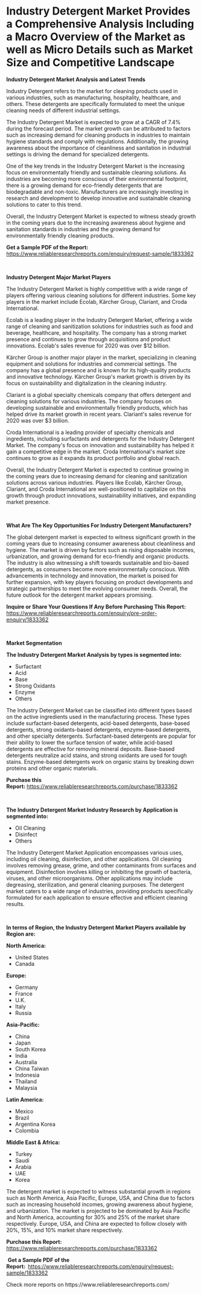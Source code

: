 <p><h1>Industry Detergent Market Provides a Comprehensive Analysis Including a Macro Overview of the Market as well as Micro Details such as Market Size and Competitive Landscape</h1></p><p><strong>Industry Detergent Market Analysis and Latest Trends</strong></p>
<p><p>Industry Detergent refers to the market for cleaning products used in various industries, such as manufacturing, hospitality, healthcare, and others. These detergents are specifically formulated to meet the unique cleaning needs of different industrial settings.</p><p>The Industry Detergent Market is expected to grow at a CAGR of 7.4% during the forecast period. The market growth can be attributed to factors such as increasing demand for cleaning products in industries to maintain hygiene standards and comply with regulations. Additionally, the growing awareness about the importance of cleanliness and sanitation in industrial settings is driving the demand for specialized detergents.</p><p>One of the key trends in the Industry Detergent Market is the increasing focus on environmentally friendly and sustainable cleaning solutions. As industries are becoming more conscious of their environmental footprint, there is a growing demand for eco-friendly detergents that are biodegradable and non-toxic. Manufacturers are increasingly investing in research and development to develop innovative and sustainable cleaning solutions to cater to this trend.</p><p>Overall, the Industry Detergent Market is expected to witness steady growth in the coming years due to the increasing awareness about hygiene and sanitation standards in industries and the growing demand for environmentally friendly cleaning products.</p></p>
<p><strong>Get a Sample PDF of the Report:&nbsp;</strong> <a href="https://www.reliableresearchreports.com/enquiry/request-sample/1833362">https://www.reliableresearchreports.com/enquiry/request-sample/1833362</a></p>
<p>&nbsp;</p>
<p><strong>Industry Detergent Major Market Players</strong></p>
<p><p>The Industry Detergent Market is highly competitive with a wide range of players offering various cleaning solutions for different industries. Some key players in the market include Ecolab, Kärcher Group, Clariant, and Croda International.</p><p>Ecolab is a leading player in the Industry Detergent Market, offering a wide range of cleaning and sanitization solutions for industries such as food and beverage, healthcare, and hospitality. The company has a strong market presence and continues to grow through acquisitions and product innovations. Ecolab's sales revenue for 2020 was over $12 billion.</p><p>Kärcher Group is another major player in the market, specializing in cleaning equipment and solutions for industries and commercial settings. The company has a global presence and is known for its high-quality products and innovative technology. Kärcher Group's market growth is driven by its focus on sustainability and digitalization in the cleaning industry.</p><p>Clariant is a global specialty chemicals company that offers detergent and cleaning solutions for various industries. The company focuses on developing sustainable and environmentally friendly products, which has helped drive its market growth in recent years. Clariant's sales revenue for 2020 was over $3 billion.</p><p>Croda International is a leading provider of specialty chemicals and ingredients, including surfactants and detergents for the Industry Detergent Market. The company's focus on innovation and sustainability has helped it gain a competitive edge in the market. Croda International's market size continues to grow as it expands its product portfolio and global reach.</p><p>Overall, the Industry Detergent Market is expected to continue growing in the coming years due to increasing demand for cleaning and sanitization solutions across various industries. Players like Ecolab, Kärcher Group, Clariant, and Croda International are well-positioned to capitalize on this growth through product innovations, sustainability initiatives, and expanding market presence.</p></p>
<p>&nbsp;</p>
<p><strong>What Are The Key Opportunities For Industry Detergent Manufacturers?</strong></p>
<p><p>The global detergent market is expected to witness significant growth in the coming years due to increasing consumer awareness about cleanliness and hygiene. The market is driven by factors such as rising disposable incomes, urbanization, and growing demand for eco-friendly and organic products. The industry is also witnessing a shift towards sustainable and bio-based detergents, as consumers become more environmentally conscious. With advancements in technology and innovation, the market is poised for further expansion, with key players focusing on product developments and strategic partnerships to meet the evolving consumer needs. Overall, the future outlook for the detergent market appears promising.</p></p>
<p><strong>Inquire or Share Your Questions If Any Before Purchasing This Report:</strong> <a href="https://www.reliableresearchreports.com/enquiry/pre-order-enquiry/1833362">https://www.reliableresearchreports.com/enquiry/pre-order-enquiry/1833362</a></p>
<p>&nbsp;</p>
<p><strong>Market Segmentation</strong></p>
<p><strong>The Industry Detergent Market Analysis by types is segmented into:</strong></p>
<p><ul><li>Surfactant</li><li>Acid</li><li>Base</li><li>Strong Oxidants</li><li>Enzyme</li><li>Others</li></ul></p>
<p><p>The Industry Detergent Market can be classified into different types based on the active ingredients used in the manufacturing process. These types include surfactant-based detergents, acid-based detergents, base-based detergents, strong oxidants-based detergents, enzyme-based detergents, and other specialty detergents. Surfactant-based detergents are popular for their ability to lower the surface tension of water, while acid-based detergents are effective for removing mineral deposits. Base-based detergents neutralize acid stains, and strong oxidants are used for tough stains. Enzyme-based detergents work on organic stains by breaking down proteins and other organic materials.</p></p>
<p><strong>Purchase this Report:&nbsp;</strong><a href="https://www.reliableresearchreports.com/purchase/1833362">https://www.reliableresearchreports.com/purchase/1833362</a></p>
<p>&nbsp;</p>
<p><strong>The Industry Detergent Market Industry Research by Application is segmented into:</strong></p>
<p><ul><li>Oil Cleaning</li><li>Disinfect</li><li>Others</li></ul></p>
<p><p>The Industry Detergent Market Application encompasses various uses, including oil cleaning, disinfection, and other applications. Oil cleaning involves removing grease, grime, and other contaminants from surfaces and equipment. Disinfection involves killing or inhibiting the growth of bacteria, viruses, and other microorganisms. Other applications may include degreasing, sterilization, and general cleaning purposes. The detergent market caters to a wide range of industries, providing products specifically formulated for each application to ensure effective and efficient cleaning results.</p></p>
<p>&nbsp;</p>
<p><strong>In terms of Region, the Industry Detergent Market Players available by Region are:</strong></p>
<p>
    <p> <strong> North America: </strong>
        <ul>
            <li>United States</li>
            <li>Canada</li>
        </ul>
        </p> 
    <p> <strong> Europe: </strong>
        <ul>
            <li>Germany</li>
            <li>France</li>
            <li>U.K.</li>
            <li>Italy</li>
            <li>Russia</li>
        </ul>
        </p> 
    <p> <strong> Asia-Pacific: </strong>
        <ul>
            <li>China</li>
            <li>Japan</li>
            <li>South Korea</li>
            <li>India</li>
            <li>Australia</li>
            <li>China Taiwan</li>
            <li>Indonesia</li>
            <li>Thailand</li>
            <li>Malaysia</li>
        </ul>
        </p> 
    <p> <strong> Latin America: </strong>
        <ul>
            <li>Mexico</li>
            <li>Brazil</li>
            <li>Argentina Korea</li>
            <li>Colombia</li>
        </ul>
        </p> 
    <p> <strong> Middle East & Africa: </strong>
        <ul>
            <li>Turkey</li>
            <li>Saudi</li>
            <li>Arabia</li>
            <li>UAE</li>
            <li>Korea</li>
        </ul>
    </p>
    </p>
<p><p>The detergent market is expected to witness substantial growth in regions such as North America, Asia Pacific, Europe, USA, and China due to factors such as increasing household incomes, growing awareness about hygiene, and urbanization. The market is projected to be dominated by Asia Pacific and North America, accounting for 30% and 25% of the market share respectively. Europe, USA, and China are expected to follow closely with 20%, 15%, and 10% market share respectively.</p></p>
<p><strong>Purchase this Report: </strong><a href="https://www.reliableresearchreports.com/purchase/1833362">https://www.reliableresearchreports.com/purchase/1833362</a></p>
<p>&nbsp;<strong>Get a Sample PDF of the Report:&nbsp;&nbsp;</strong><a href="https://www.reliableresearchreports.com/enquiry/request-sample/1833362">https://www.reliableresearchreports.com/enquiry/request-sample/1833362</a></p>
<p><strong></strong></p>
<p>Check more reports on https://www.reliableresearchreports.com/</p>